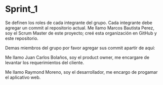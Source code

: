 # Sprint_1
Se definen los roles de cada integrante del grupo. Cada integrante debe agregar un commit al repositorio actual.
Me llamo Marcos Bautista Perez, soy el Scrum Master de este proyecto; creé esta organización en GitHub y este repositorio.

Demas miembros del grupo por favor agregar sus commit apartir de aquí:


Me llamo Juan Carlos Bolaños, soy el product owner, me encargare de levantar los requerimientos del cliente.

Me llamo Raymond Moreno, soy el desarrollador, me encargo de progamar el aplicativo web.
